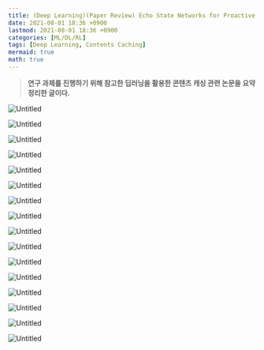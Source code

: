 ```yaml
---
title: (Deep Learning)(Paper Review) Echo State Networks for Proactive Caching in Cloud-Based Radio Access Networks With Mobile Users
date: 2021-08-01 18:36 +0900
lastmod: 2021-08-01 18:36 +0900
categories: [ML/DL/RL]
tags: [Deep Learning, Contents Caching]
mermaid: true
math: true
---
```


> **연구 과제를 진행하기 위해 참고한 딥러닝을 활용한 콘텐츠 캐싱 관련 논문을 요약 정리한 글이다.**
> 

![Untitled](/assets/img/2021-08-01-DL210801/Untitled.png)

![Untitled](/assets/img/2021-08-01-DL210801/Untitled%201.png)

![Untitled](/assets/img/2021-08-01-DL210801/Untitled%202.png)

![Untitled](/assets/img/2021-08-01-DL210801/Untitled%203.png)

![Untitled](/assets/img/2021-08-01-DL210801/Untitled%204.png)

![Untitled](/assets/img/2021-08-01-DL210801/Untitled%205.png)

![Untitled](/assets/img/2021-08-01-DL210801/Untitled%206.png)

![Untitled](/assets/img/2021-08-01-DL210801/Untitled%207.png)

![Untitled](/assets/img/2021-08-01-DL210801/Untitled%208.png)

![Untitled](/assets/img/2021-08-01-DL210801/Untitled%209.png)

![Untitled](/assets/img/2021-08-01-DL210801/Untitled%2010.png)

![Untitled](/assets/img/2021-08-01-DL210801/Untitled%2011.png)

![Untitled](/assets/img/2021-08-01-DL210801/Untitled%2012.png)

![Untitled](/assets/img/2021-08-01-DL210801/Untitled%2013.png)

![Untitled](/assets/img/2021-08-01-DL210801/Untitled%2014.png)

![Untitled](/assets/img/2021-08-01-DL210801/Untitled%2015.png)